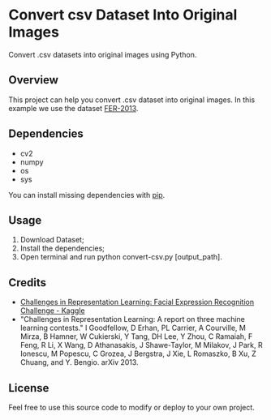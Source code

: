 # Convert csv Dataset Into Original Images

Convert .csv datasets into original images using Python.

## Overview

This project can help you convert .csv dataset into original images. In this example we use the dataset [FER-2013](https://www.kaggle.com/c/challenges-in-representation-learning-facial-expression-recognition-challenge/data "FER-2013").

## Dependencies

- cv2
- numpy
- os
- sys

You can install missing dependencies with [pip](https://pip.pypa.io/en/stable/ "pip").

## Usage

1. Download Dataset;
2. Install the dependencies;
3. Open terminal and run python convert-csv.py [output_path].

## Credits

- [Challenges in Representation Learning: Facial Expression Recognition Challenge - Kaggle](https://www.kaggle.com/c/challenges-in-representation-learning-facial-expression-recognition-challenge/discussion/29428 "Kaggle")
- "Challenges in Representation Learning: A report on three machine learning contests." I Goodfellow, D Erhan, PL Carrier, A Courville, M Mirza, B Hamner, W Cukierski, Y Tang, DH Lee, Y Zhou, C Ramaiah, F Feng, R Li, X Wang, D Athanasakis, J Shawe-Taylor, M Milakov, J Park, R Ionescu, M Popescu, C Grozea, J Bergstra, J Xie, L Romaszko, B Xu, Z Chuang, and Y. Bengio. arXiv 2013.

## License

Feel free to use this source code to modify or deploy to your own project.
